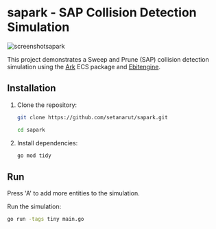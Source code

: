 # sapark - SAP Collision Detection Simulation

![screenshotsapark](https://github.com/user-attachments/assets/ee8438df-73dd-497c-9bce-1ad1ca0e8ab3)


This project demonstrates a Sweep and Prune (SAP) collision detection simulation using the [Ark](https://github.com/mlange-42/ark) ECS package and [Ebitengine](https://github.com/hajimehoshi/ebiten).

## Installation

1. Clone the repository:
    ```sh
    git clone https://github.com/setanarut/sapark.git
    ```
    ```sh
    cd sapark
    ```

2. Install dependencies:
    ```sh
    go mod tidy
    ```

## Run

Press 'A' to add more entities to the simulation.

Run the simulation:
```sh
go run -tags tiny main.go
```
